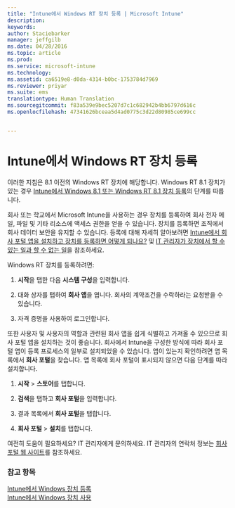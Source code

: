 ```yaml
---
title: "Intune에서 Windows RT 장치 등록 | Microsoft Intune"
description: 
keywords: 
author: Staciebarker
manager: jeffgilb
ms.date: 04/28/2016
ms.topic: article
ms.prod: 
ms.service: microsoft-intune
ms.technology: 
ms.assetid: ca6519e8-d0da-4314-b0bc-1753784d7969
ms.reviewer: priyar
ms.suite: ems
translationtype: Human Translation
ms.sourcegitcommit: f83a539e9bec5207d7c1c682942b4bb6797d616c
ms.openlocfilehash: 47341626bceaa5d4ad0775c3d22d80985ce699cc


---
```



# Intune에서 Windows RT 장치 등록

이러한 지침은 8.1 이전의 Windows RT 장치에 해당합니다. Windows RT 8.1 장치가 있는 경우 [Intune에서 Windows 8.1 또는 Windows RT 8.1 장치 등록](enroll-your-w81-or-rt81-windows.md)의 단계를 따릅니다.

회사 또는 학교에서 Microsoft Intune을 사용하는 경우 장치를 등록하여 회사 전자 메일, 파일 및 기타 리소스에 액세스 권한을 얻을 수 있습니다. 장치를 등록하면 조직에서 회사 데이터 보안을 유지할 수 있습니다. 등록에 대해 자세히 알아보려면 [Intune에서 회사 포털 앱을 설치하고 장치를 등록하면 어떻게 되나요?](what-happens-if-you-install-the-company-portal-app-and-enroll-your-device-in-intune-windows.md) 및 [IT 관리자가 장치에서 할 수 있는 일과 할 수 없는 일](what-can-your-it-administrator-see-when-you-enroll-your-device-in-intune-windows.md)을 참조하세요.


Windows RT 장치를 등록하려면:

1.  **시작**을 탭한 다음 **시스템 구성**을 입력합니다.

2.  대화 상자를 탭하여 **회사 앱**을 엽니다. 회사의 계약조건을 수락하라는 요청받을 수 있습니다.

3.  자격 증명을 사용하여 로그인합니다.

또한 사용자 및 사용자의 역할과 관련된 회사 앱을 쉽게 식별하고 가져올 수 있으므로 회사 포털 앱을 설치하는 것이 좋습니다. 회사에서 Intune을 구성한 방식에 따라 회사 포털 앱이 등록 프로세스의 일부로 설치되었을 수 있습니다. 앱이 있는지 확인하려면 앱 목록에서 **회사 포털**을 찾습니다. 앱 목록에 회사 포털이 표시되지 않으면 다음 단계를 따라 설치합니다.

1.  **시작** &gt; **스토어**를 탭합니다.

2.  **검색**을 탭하고 **회사 포털**을 입력합니다.

3.  결과 목록에서 **회사 포털**을 탭합니다.

4.  **회사 포털** &gt; **설치**를 탭합니다.

여전히 도움이 필요하세요? IT 관리자에게 문의하세요. IT 관리자의 연락처 정보는 [회사 포털 웹 사이트](http://portal.manage.microsoft.com)를 참조하세요.

### 참고 항목
[Intune에서 Windows 장치 등록](enroll-your-device-in-intune-windows.md)</br>
[Intune에서 Windows 장치 사용](using-your-windows-device-with-intune.md)




<!--HONumber=Jun16_HO4-->


